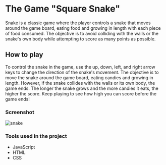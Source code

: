 # The Game "Square Snake"
Snake is a classic game where the player controls a snake that moves around the game board, eating food and growing in length with each piece of food consumed. The objective is to avoid colliding with the walls or the snake's own body while attempting to score as many points as possible.

## How to play
To control the snake in the game, use the up, down, left, and right arrow keys to change the direction of the snake's movement. The objective is to move the snake around the game board, eating candies and growing in length. However, if the snake collides with the walls or its own body, the game ends. The longer the snake grows and the more candies it eats, the higher the score. Keep playing to see how high you can score before the game ends!

### Screenshot
![snake](https://user-images.githubusercontent.com/104720569/233753311-a8d5d18c-0f86-43f5-9589-0a2b2641a09b.PNG)

### Tools used in the project
* JavaScript
* HTML
* CSS
